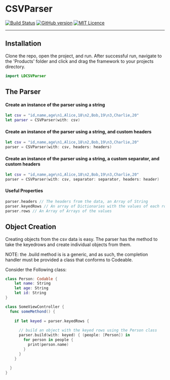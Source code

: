 
# CSVParser

[![Build Status](https://travis-ci.org/russell-davis/LDCSVParser.svg?branch=master)](https://travis-ci.org/russell-davis/CSVParser)
[![GitHub version](https://badge.fury.io/gh/russell-davis%2FLDCSVParser.svg)](https://badge.fury.io/gh/russell-davis%2FCSVParser)
[![MIT Licence](https://badges.frapsoft.com/os/mit/mit.svg?v=103)](https://opensource.org/licenses/mit-license.php)




___


## Installation
Clone the repo, open the project, and run. After successful run, navigate to the 'Products' folder and click and drag the framework to your projects directory.

```swift
import LDCSVParser
```


## The Parser
#### Create an instance of the parser using a string
``` swift
let csv = "id,name,age\n1,Alice,18\n2,Bob,19\n3,Charlie,20"
let parser = CSVParser(with: csv)
```

#### Create an instance of the parser using a string, and custom headers
``` swift
let csv = "id,name,age\n1,Alice,18\n2,Bob,19\n3,Charlie,20"
parser = CSVParser(with: csv, headers: headers)
```

#### Create an instance of the parser using a string, a custom separator, and custom headers
``` swift
let csv = "id,name,age\n1,Alice,18\n2,Bob,19\n3,Charlie,20"
parser = CSVParser(with: csv, separator: separator, headers: header)
```
#### Useful Properties
``` swift
parser.headers // The headers from the data, an Array of String
parser.keyedRows // An array of Dictionaries with the values of each row keyed to the header
parser.rows // An Array of Arrays of the values
```


## Object Creation

Creating objects from the csv data is easy. The parser has the method to take the keyedrows and create individual objects from them.

NOTE: the .build method is is a generic, and as such, the completion handler must be provided a class that conforms to Codeable.

Consider the Following class:
``` swift 
class Person: Codable {
    let name: String
    let age: String
    let id: String
}

class SomeViewController {
  func someMethond() {
  
    if let keyed = parser.keyedRows {
      
      // build an object with the keyed rows using the Person class
      parser.build(with: keyed) { (people: [Person]) in
        for person in people {
          print(person.name)
        }
      }
    }
    
  }
}
```
